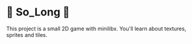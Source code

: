 # 🩷 So_Long 🩷
This project is a small 2D game with minilibx. You'll learn about textures, sprites and tiles.
